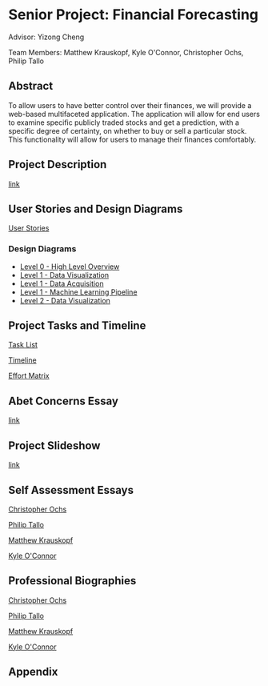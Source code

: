 # Senior Project: Financial Forecasting

Advisor: Yizong Cheng

Team Members: Matthew Krauskopf, Kyle O'Connor, Christopher Ochs, Philip Tallo

## Abstract

To allow users to have better control over their finances, we will provide a web-based multifaceted application. The application will allow for end users to examine specific publicly traded stocks and get a prediction, with a specific degree of certainty, on whether to buy or sell a particular stock. This functionality will allow for users to manage their finances comfortably.

## Project Description

[link](https://github.com/Christopher-Ochs/SeniorDesignProject/blob/master/Project-Description.md)

## User Stories and Design Diagrams

[User Stories](https://github.com/Christopher-Ochs/SeniorDesignProject/blob/master/User_Stories.md)

### Design Diagrams

- [Level 0 - High Level Overview](https://github.com/Christopher-Ochs/SeniorDesignProject/blob/master/Design_Diagrams/d0.png)
- [Level 1 - Data Visualization](https://github.com/Christopher-Ochs/SeniorDesignProject/blob/master/Design_Diagrams/d1_data_visualization.JPG)
- [Level 1 - Data Acquisition](https://github.com/Christopher-Ochs/SeniorDesignProject/blob/master/Design_Diagrams/d1_data_acquisition.png)
- [Level 1 - Machine Learning Pipeline](https://github.com/Christopher-Ochs/SeniorDesignProject/blob/master/Design_Diagrams/d1_ml_model.JPG)
- [Level 2 - Data Visualization](https://github.com/Christopher-Ochs/SeniorDesignProject/blob/master/Design_Diagrams/d2_data_visualization.png)

## Project Tasks and Timeline

[Task List](https://github.com/Christopher-Ochs/SeniorDesignProject/blob/master/TaskList.md)

[Timeline](https://github.com/Christopher-Ochs/SeniorDesignProject/blob/master/Timeline.md)

[Effort Matrix](https://github.com/Christopher-Ochs/SeniorDesignProject/blob/master/Effort%20Matrix.md)

## Abet Concerns Essay

[link](https://github.com/Christopher-Ochs/SeniorDesignProject/blob/master/ConstraintEssay.md)

## Project Slideshow

[link](https://github.com/Christopher-Ochs/SeniorDesignProject/blob/master/project-presentation.pdf)

## Self Assessment Essays

[Christopher Ochs](https://github.com/Christopher-Ochs/SeniorDesignProject/blob/master/Induvidual%20Capstone%20Assessment/OchsCapstoneAssessment.docx)

[Philip Tallo](https://github.com/Christopher-Ochs/SeniorDesignProject/blob/master/Induvidual%20Capstone%20Assessment/Philip%20Tallo%20-%20Individual%20Capstone%20Assessment.md)

[Matthew Krauskopf](https://github.com/Christopher-Ochs/SeniorDesignProject/blob/master/Induvidual%20Capstone%20Assessment/Capstone%20Assessment.docx)

[Kyle O'Connor](https://github.com/Christopher-Ochs/SeniorDesignProject/blob/master/Induvidual%20Capstone%20Assessment/Assignment3KyleOConnor.docx)

## Professional Biographies

[Christopher Ochs](https://github.com/Christopher-Ochs/SeniorDesignProject/blob/master/Professional%20Biographies/ChrisBiography.md)

[Philip Tallo](https://github.com/Christopher-Ochs/SeniorDesignProject/blob/master/Professional%20Biographies/PhilBiography.md)

[Matthew Krauskopf](https://github.com/Christopher-Ochs/SeniorDesignProject/blob/master/Professional%20Biographies/MattBiography.md)

[Kyle O'Connor](https://github.com/Christopher-Ochs/SeniorDesignProject/blob/master/Professional%20Biographies/KyleBiography.md)

## Appendix